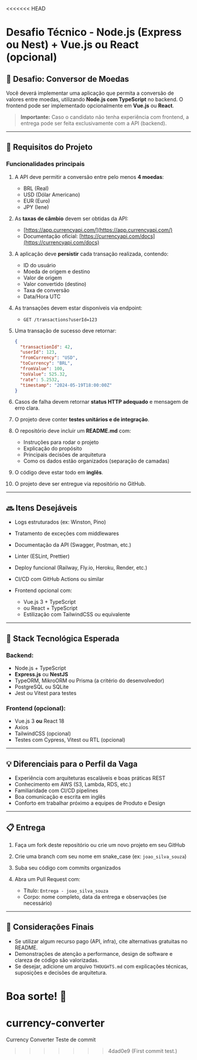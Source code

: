 <<<<<<< HEAD
# Desafio Técnico - Node.js (Express ou Nest) + Vue.js ou React (opcional)

## 💸 Desafio: Conversor de Moedas

Você deverá implementar uma aplicação que permita a conversão de valores entre moedas, utilizando **Node.js com TypeScript** no backend. O frontend pode ser implementado opcionalmente em **Vue.js** ou **React**.

> **Importante:** Caso o candidato não tenha experiência com frontend, a entrega pode ser feita exclusivamente com a API (backend).

---

## 📆 Requisitos do Projeto

### Funcionalidades principais

1. A API deve permitir a conversão entre pelo menos **4 moedas**:

   * BRL (Real)
   * USD (Dólar Americano)
   * EUR (Euro)
   * JPY (Iene)

2. As **taxas de câmbio** devem ser obtidas da API:

   * [https://app.currencyapi.com/](https://app.currencyapi.com/)
   * Documentação oficial: [https://currencyapi.com/docs](https://currencyapi.com/docs)

3. A aplicação deve **persistir** cada transação realizada, contendo:

   * ID do usuário
   * Moeda de origem e destino
   * Valor de origem
   * Valor convertido (destino)
   * Taxa de conversão
   * Data/Hora UTC

4. As transações devem estar disponíveis via endpoint:

   * `GET /transactions?userId=123`

5. Uma transação de sucesso deve retornar:

   ```json
   {
     "transactionId": 42,
     "userId": 123,
     "fromCurrency": "USD",
     "toCurrency": "BRL",
     "fromValue": 100,
     "toValue": 525.32,
     "rate": 5.2532,
     "timestamp": "2024-05-19T18:00:00Z"
   }
   ```

6. Casos de falha devem retornar **status HTTP adequado** e mensagem de erro clara.

7. O projeto deve conter **testes unitários e de integração**.

8. O repositório deve incluir um **README.md** com:

   * Instruções para rodar o projeto
   * Explicação do propósito
   * Principais decisões de arquitetura
   * Como os dados estão organizados (separação de camadas)

9. O código deve estar todo em **inglês**.

10. O projeto deve ser entregue via repositório no GitHub.

---

## 🔜 Itens Desejáveis

* Logs estruturados (ex: Winston, Pino)
* Tratamento de exceções com middlewares
* Documentação da API (Swagger, Postman, etc.)
* Linter (ESLint, Prettier)
* Deploy funcional (Railway, Fly.io, Heroku, Render, etc.)
* CI/CD com GitHub Actions ou similar
* Frontend opcional com:

  * Vue.js 3 + TypeScript
  * ou React + TypeScript
  * Estilização com TailwindCSS ou equivalente

---

## 🚀 Stack Tecnológica Esperada

### Backend:

* Node.js + TypeScript
* **Express.js** ou **NestJS**
* TypeORM, MikroORM ou Prisma (a critério do desenvolvedor)
* PostgreSQL ou SQLite
* Jest ou Vitest para testes

### Frontend (opcional):

* Vue.js 3 **ou** React 18
* Axios
* TailwindCSS (opcional)
* Testes com Cypress, Vitest ou RTL (opcional)

---

## 💡 Diferenciais para o Perfil da Vaga

* Experiência com arquiteturas escaláveis e boas práticas REST
* Conhecimento em AWS (S3, Lambda, RDS, etc.)
* Familiaridade com CI/CD pipelines
* Boa comunicação e escrita em inglês
* Conforto em trabalhar próximo a equipes de Produto e Design

---

## 📋 Entrega

1. Faça um fork deste repositório ou crie um novo projeto em seu GitHub
2. Crie uma branch com seu nome em snake\_case (ex: `joao_silva_souza`)
3. Suba seu código com commits organizados
4. Abra um Pull Request com:

   * Título: `Entrega - joao_silva_souza`
   * Corpo: nome completo, data da entrega e observações (se necessário)

---

## 📢 Considerações Finais

* Se utilizar algum recurso pago (API, infra), cite alternativas gratuitas no README.
* Demonstrações de atenção a performance, design de software e clareza de código são valorizadas.
* Se desejar, adicione um arquivo `THOUGHTS.md` com explicações técnicas, suposições e decisões de arquitetura.

Boa sorte! 🚀
=======
# currency-converter

Currency Converter
Teste de commit
>>>>>>> 4dad0e9 (First commit test.)
